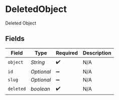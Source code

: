 # DeletedObject

Deleted Object


## Fields

| Field              | Type               | Required           | Description        |
| ------------------ | ------------------ | ------------------ | ------------------ |
| `object`           | *String*           | :heavy_check_mark: | N/A                |
| `id`               | *Optional<String>* | :heavy_minus_sign: | N/A                |
| `slug`             | *Optional<String>* | :heavy_minus_sign: | N/A                |
| `deleted`          | *boolean*          | :heavy_check_mark: | N/A                |
